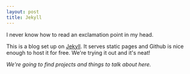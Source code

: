 ```yaml
---
layout: post
title: Jekyll 
---
```


I never know how to read an exclamation point in my head.

This is a blog set up on [Jekyll](http://jekyllrb.com). It serves static pages and Github is nice enough to host it for free. We're trying it out and it's neat! 

*We're going to find projects and things to talk about here.*


